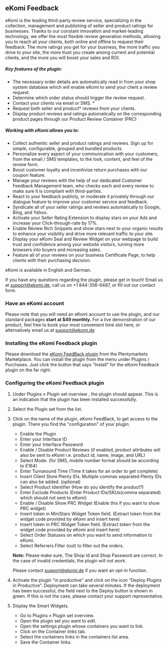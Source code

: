 ## eKomi Feedback

eKomi is the leading third-party review service, specializing in the collection, management and publishing of seller and product ratings for businesses. Thanks to our constant innovation and market-leading technology, we offer the most flexible review generation methods, allowing you to reach all your clients, both online and offline to request their feedback. The more ratings you get for your business, the more traffic you drive to your site, the more trust you create among current and potential clients, and the more you will boost your sales and ROI.

##### Key features of the plugin:
- The necessary order details are automatically read in from your shop system database which will enable eKomi to send your client a review request.
- Determine which order status should trigger the review request.
- Contact your clients via email or SMS. *
- Request both seller and product* reviews from your clients.
- Display product reviews and ratings automatically on the corresponding product pages through our Product Review Container (PRC)

#####   Working with eKomi allows you to:
- Collect authentic seller and product ratings and reviews. Sign up for simple, configurable, grouped and bundled products.
- Personalize every aspect of your communication with your customers, from the email / SMS templates, to the look, content, and feel of the review form.
- Boost customer loyalty and incentivize return purchases with our coupon feature.
- Manage your reviews with the help of our dedicated Customer Feedback Management team, who checks each and every review to make sure it is compliant with third-parties. 
- React to your feedback publicly, or moderate it privately through our dialogue feature to improve your customer service and feedback.
- Syndicate all of your seller ratings and reviews automatically to Google, Bing, and Yahoo.
- Activate your Seller Rating Extension to display stars on your Ads and increase your Click-through-rate by 17%.
- Enable Review Rich Snippets and show stars next to your organic results to enhance your visibility and drive more relevant traffic to your site.
- Display your eKomi Seal and Review Widget on your webpage to build trust and confidence among your website visitors, turning more browsers into buyers and increasing sales.
- Feature all of your reviews on your business Certificate Page, to help clients with their purchasing decision.

eKomi is available in English and German.

If you have any questions regarding the plugin, please get in touch! Email us at support@ekomi.de, call us on +1 844-356-6487, or fill out our contact form.


### Have an eKomi account
Please note that you will need an eKomi account to use the plugin, and our standard packages **start at $49 monthly.** For a live demonstration of our product, feel free to book your most convenient time slot here, or alternatively email us at support@ekomi.de

### Installing the eKomi Feedback plugin
Please download the [eKomi FeedBack plugin](https://marketplace.plentymarkets.com/plugins/integration/EkomiFeedback_5253) from the Plentymarkets Marketplace. You can install the plugin from the menu under Plugins / Purchases. Just click the button that says “Install” for the eKomi Feedback plugin on the far right.

### Configuring the eKomi Feedback plugin
1. Under Plugins » Plugin set overview , the plugin should appear. This is an indication that the plugin has been installed successfully.

2. Select the Plugin set from the list.

3. Click on the name of the plugin, eKomi FeedBack, to get access to the plugin. There you find the "configuration" of your plugin.
	- Enable the Plugin
	- Enter your Interface ID
	- Enter your Interface Password
	- Enable / Disable Product Reviews (if enabled, product attributes will also be sent to eKomi i.e. product id, name, image, and URL)
	- Select Mode. (for SMS, mobile number format should be according to E164)
	- Enter Turnaround Time (Time it takes for an order to get complete)
	- Insert Client Store Plenty IDs. Multiple commas separated Plenty IDs can also be added. (optional)
    - Select Product Identifier (How do you identify the product?)
    - Enter Exclude Products (Enter Product IDs/SKUs(comma separated) which should not sent to eKomi)
    - Enable / Disable Show PRC Widget (Enable this if you want to show PRC widget)
    - Insert token in MiniStars Widget Token field. (Extract token from the widget code provided by eKomi and insert here)
    - Insert token in PRC Widget Token field. (Extract token from the widget code provided by eKomi and insert here)
	- Select Order Statuses on which you want to send information to eKomi.
	- Select Referrers Filter (out) to filter out the orders.
	
	**Note:** Please make sure, The Shop Id and Shop Password are correct. In the case of invalid credentials, the plugin will not work.
	
	Please contact support@ekomi.de if you want an opt-in function.
	
4. Activate the plugin "in productive" and click on the icon “Deploy Plugins in Productive”. Deployment can take several minutes. If the deployment has been successful, the field next to the Deploy button is shown in green. If this is not the case, please contact your support representative.

5. Display the Smart Widgets. 
    - Go to Plugins » Plugin set overview.
    - Open the plugin set you want to edit.
    - Open the settings plugin whose containers you want to link.
    - Click on the Container links tab.
    - Select the containers links in the containers list area.
    - Save the Container links.
